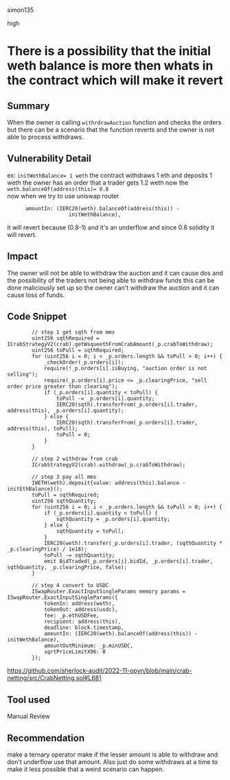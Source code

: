 simon135

high

# There is a possibility that the initial weth balance is more  then whats in the contract which will make it revert

## Summary
When the owner is calling `withrdrawAuction` function and checks the orders but there can be a scenario that the function reverts and the owner is not able to process withdraws.
## Vulnerability Detail
ex:
`initWethBalance= 1 weth`
the contract withdraws 1 eth and deposits  1 weth 
the owner has an order that a trader gets 1.2 weth
now the `weth.balanceOf(address(this)= 0.8`   
now when we try to use uniswap router 
```solidity 
      amountIn: (IERC20(weth).balanceOf(address(this)) -
                    initWethBalance),
```
it will revert because (0.8-1) and it's an underflow and since 0.8 solidity it will revert.
## Impact
The owner will not be able to withdraw the auction and it can cause dos and the possibility of the traders not being able to withdraw funds this can be done maliciously set up so the owner can't withdraw the auction and it can cause loss of funds.
## Code Snippet
```solidity 
        // step 1 get sqth from mms
        uint256 sqthRequired = ICrabStrategyV2(crab).getWsqueethFromCrabAmount(_p.crabToWithdraw);
        uint256 toPull = sqthRequired;
        for (uint256 i = 0; i < _p.orders.length && toPull > 0; i++) {
            _checkOrder(_p.orders[i]);
            require(!_p.orders[i].isBuying, "auction order is not selling");
            require(_p.orders[i].price <= _p.clearingPrice, "sell order price greater than clearing");
            if (_p.orders[i].quantity < toPull) {
                toPull -= _p.orders[i].quantity;
                IERC20(sqth).transferFrom(_p.orders[i].trader, address(this), _p.orders[i].quantity);
            } else {
                IERC20(sqth).transferFrom(_p.orders[i].trader, address(this), toPull);
                toPull = 0;
            }
        }

        // step 2 withdraw from crab
        ICrabStrategyV2(crab).withdraw(_p.crabToWithdraw);

        // step 3 pay all mms
        IWETH(weth).deposit{value: address(this).balance - initEthBalance}();
        toPull = sqthRequired;
        uint256 sqthQuantity;
        for (uint256 i = 0; i < _p.orders.length && toPull > 0; i++) {
            if (_p.orders[i].quantity < toPull) {
                sqthQuantity = _p.orders[i].quantity;
            } else {
                sqthQuantity = toPull;
            }
            IERC20(weth).transfer(_p.orders[i].trader, (sqthQuantity * _p.clearingPrice) / 1e18);
            toPull -= sqthQuantity;
            emit BidTraded(_p.orders[i].bidId, _p.orders[i].trader, sqthQuantity, _p.clearingPrice, false);
        }

        // step 4 convert to USDC
        ISwapRouter.ExactInputSingleParams memory params = ISwapRouter.ExactInputSingleParams({
            tokenIn: address(weth),
            tokenOut: address(usdc),
            fee: _p.ethUSDFee,
            recipient: address(this),
            deadline: block.timestamp,
            amountIn: (IERC20(weth).balanceOf(address(this)) - initWethBalance),
            amountOutMinimum: _p.minUSDC,
            sqrtPriceLimitX96: 0
        });
```
https://github.com/sherlock-audit/2022-11-opyn/blob/main/crab-netting/src/CrabNetting.sol#L681
## Tool used

Manual Review

## Recommendation
make a ternary operator make if the lesser amount is able to withdraw and don't underflow use that amount.
Also just do some withdraws at a time to make it less possible that a weird scenario can happen.